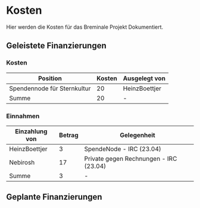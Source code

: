 # Kosten
Hier werden die Kosten für das Breminale Projekt Dokumentiert.

## Geleistete Finanzierungen

### Kosten
|   Position                 | Kosten | Ausgelegt von |
|----------------------------|--------|---------------|
|Spendennode für Sternkultur | 20     | HeinzBoettjer |
|Summe                       | 20     | -             |


### Einnahmen
|   Einzahlung von | Betrag | Gelegenheit                            |
|------------------|--------|----------------------------------------|
| HeinzBoettjer    | 3      | SpendeNode - IRC (23.04)               |
| Nebirosh         | 17     | Private gegen Rechnungen - IRC (23.04) |
| Summe            | 3      | -                                      |

## Geplante Finanzierungen